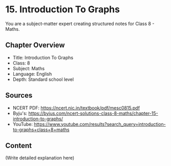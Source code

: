 # 15. Introduction To Graphs

You are a subject-matter expert creating structured notes for Class 8 - Maths.

## Chapter Overview
- Title: Introduction To Graphs
- Class: 8
- Subject: Maths
- Language: English
- Depth: Standard school level

## Sources
- NCERT PDF: https://ncert.nic.in/textbook/pdf/mesc0815.pdf
- Byju's: https://byjus.com/ncert-solutions-class-8-maths/chapter-15-introduction-to-graphs/
- YouTube: https://www.youtube.com/results?search_query=introduction-to-graphs+class+8+maths

## Content
(Write detailed explanation here)
